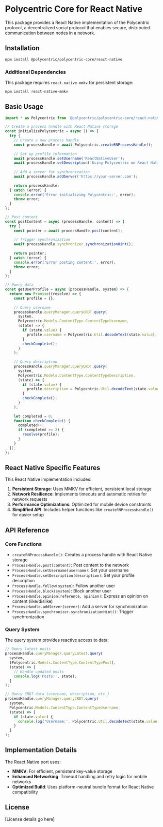 # Polycentric Core for React Native

This package provides a React Native implementation of the Polycentric protocol, a decentralized social protocol that enables secure, distributed communication between nodes in a network.

## Installation

```bash
npm install @polycentric/polycentric-core/react-native
```

### Additional Dependencies

This package requires `react-native-mmkv` for persistent storage:

```bash
npm install react-native-mmkv
```

## Basic Usage

```typescript
import * as Polycentric from '@polycentric/polycentric-core/react-native';

// Create a process handle with React Native storage
const initializePolycentric = async () => {
  try {
    // Create a new process handle
    const processHandle = await Polycentric.createRNProcessHandle();
    
    // Set up profile information
    await processHandle.setUsername('ReactNativeUser');
    await processHandle.setDescription('Using Polycentric on React Native');
    
    // Add a server for synchronization
    await processHandle.addServer('https://your-server.com');
    
    return processHandle;
  } catch (error) {
    console.error('Error initializing Polycentric:', error);
    throw error;
  }
};

// Post content
const postContent = async (processHandle, content) => {
  try {
    const pointer = await processHandle.post(content);
    
    // Trigger synchronization
    await processHandle.synchronizer.synchronizationHint();
    
    return pointer;
  } catch (error) {
    console.error('Error posting content:', error);
    throw error;
  }
};

// Query data
const getUserProfile = async (processHandle, system) => {
  return new Promise((resolve) => {
    const profile = {};
    
    // Query username
    processHandle.queryManager.queryCRDT.query(
      system,
      Polycentric.Models.ContentType.ContentTypeUsername,
      (state) => {
        if (state.value) {
          profile.username = Polycentric.Util.decodeText(state.value);
        }
        checkComplete();
      }
    );
    
    // Query description
    processHandle.queryManager.queryCRDT.query(
      system,
      Polycentric.Models.ContentType.ContentTypeDescription,
      (state) => {
        if (state.value) {
          profile.description = Polycentric.Util.decodeText(state.value);
        }
        checkComplete();
      }
    );
    
    let completed = 0;
    function checkComplete() {
      completed++;
      if (completed >= 2) {
        resolve(profile);
      }
    }
  });
};
```

## React Native Specific Features

This React Native implementation includes:

1. **Persistent Storage**: Uses MMKV for efficient, persistent local storage
2. **Network Resilience**: Implements timeouts and automatic retries for network requests
3. **Performance Optimizations**: Optimized for mobile device constraints
4. **Simplified API**: Includes helper functions like `createRNProcessHandle()` for easier setup

## API Reference

### Core Functions

- `createRNProcessHandle()`: Creates a process handle with React Native storage
- `ProcessHandle.post(content)`: Post content to the network
- `ProcessHandle.setUsername(username)`: Set your username
- `ProcessHandle.setDescription(description)`: Set your profile description
- `ProcessHandle.follow(system)`: Follow another user
- `ProcessHandle.block(system)`: Block another user
- `ProcessHandle.opinion(reference, opinion)`: Express an opinion on content (like/dislike)
- `ProcessHandle.addServer(server)`: Add a server for synchronization
- `ProcessHandle.synchronizer.synchronizationHint()`: Trigger synchronization

### Query System

The query system provides reactive access to data:

```typescript
// Query latest posts
processHandle.queryManager.queryLatest.query(
  system,
  [Polycentric.Models.ContentType.ContentTypePost],
  (state) => {
    // Handle updated posts
    console.log('Posts:', state);
  }
);

// Query CRDT data (username, description, etc.)
processHandle.queryManager.queryCRDT.query(
  system,
  Polycentric.Models.ContentType.ContentTypeUsername,
  (state) => {
    if (state.value) {
      console.log('Username:', Polycentric.Util.decodeText(state.value));
    }
  }
);
```

## Implementation Details

The React Native port uses:

- **MMKV**: For efficient, persistent key-value storage
- **Enhanced Networking**: Timeout handling and retry logic for mobile networks
- **Optimized Build**: Uses platform-neutral bundle format for React Native compatibility

## License

[License details go here]